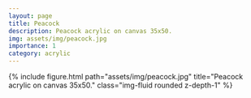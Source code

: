 ```yaml
---
layout: page
title: Peacock
description: Peacock acrylic on canvas 35x50.
img: assets/img/peacock.jpg
importance: 1
category: acrylic
---
```


<div class="row">
    <div class="col-sm mt-3 mt-md-0">
        {% include figure.html path="assets/img/peacock.jpg" title="Peacock acrylic on canvas 35x50." class="img-fluid rounded z-depth-1" %}
    </div>
</div>
